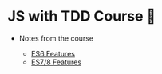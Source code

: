 # JS with TDD Course :rocket:

- Notes from the course

  - [ES6 Features](https://gist.github.com/brunob182/36e7b9055cf115b558bd4062b3f15658#file-es6-features-md)
  - [ES7/8 Features](https://gist.github.com/brunob182/578352bb7acf9c493606b4a264807370#file-es7-8-features-md)